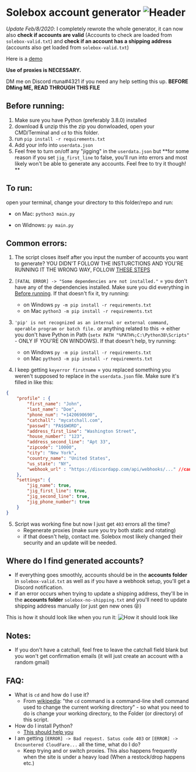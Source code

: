 # Solebox account generator ![Header](https://i.imgur.com/xncrVHK.png)

*Update Feb/8/2020*: I completely rewrote the whole generator, it can now also **check if accounts are valid** (Accounts to check are loaded from `solebox-valid.txt`) and **check if an account has a shipping address** (accounts also get loaded from `solebox-valid.txt`)

Here is a [demo](https://i.imgur.com/eEcF5R0.mp4)
 
**Use of proxies is NECESSARY.**

DM me on Discord rtuna#4321 if you need any help setting this up. **BEFORE DMing ME, READ THROUGH THIS FILE**

## Before running:
1. Make sure you have Python (preferably 3.8.0) installed
2. download & unzip this the zip you donwloaded, open your CMD/Terminal and `cd` to this folder.
3. run `pip install -r requirements.txt`
4. Add your info into `userdata.json`
5. Feel free to turn on/off any "jigging" in the `userdata.json` but **for some reason if you set `jig_first_line` to false, you'll run into errors and most likely won't be able to generate any accounts. Feel free to try it though! **

## To run:
open your terminal, change your directory to this folder/repo and run:

- on Mac: `python3 main.py`

- on Widnows: `py main.py`

## Common errors:
1. The script closes itself after you input the number of accounts you want to generate? YOU DIDN'T FOLLOW THE INSTURCTIONS AND YOU'RE RUNNING IT THE WRONG WAY, FOLLOW [THESE STEPS](https://github.com/rtunaboss/SoleboxAccountGenerator#before-running)
2. `[FATAL ERROR] -> "Some dependencies are not installed."` = you don't have any of the dependencies installed. Make sure you did everything in [Before running](https://github.com/rtunaboss/SoleboxAccountGenerator#before-running). If that doesn't fix it, try running:
     - on Windows `py -m pip install -r requirements.txt`
     - on Mac `python3 -m pip install -r requirements.txt`
     
3. `'pip' is not recognized as an internal or external command, operable program or batch file.` or anything related to this -> either you don't have Python in Path (`setx PATH "%PATH%;C:\Python38\Scripts"` - ONLY IF YOU'RE ON WINDOWS). If that doesn't help, try running:
     - on Windows `py -m pip install -r requirements.txt`
     - on Mac `python3 -m pip install -r requirements.txt`
4. I keep getting `keyerror firstname` = you replaced something you weren't supposed to replace in the `userdata.json` file. Make sure it's filled in like this:
```json
{
    "profile" : {
        "first_name": "John",
        "last_name": "Doe",
        "phone_num": "+1420690690",
        "catchall": "mycatchall.com",
        "passwd": "PA$$WORD",
        "address_first_line": "Washington Street",
        "house_number": "123",
        "address_second_line": "Apt 33",
        "zipcode": "10000",
        "city": "New York",
        "country_name": "United States",
        "us_state": "NY",
        "webhook_url" : "https://discordapp.com/api/webhooks/..." //can be left blank
    },
    "settings": {
        "jig_name": true,
        "jig_first_line": true,
        "jig_second_line": true,
        "jig_phone_number": true
    }
}
```
5. Script was working fine but now I just get `403` errors all the time?
     - Regenerate proxies (make sure you try both static and rotating)
     - if that doesn't help, contact me. Solebox most likely changed their security and an update will be needed.

## Where do I find generated accounts?
- If everything goes smoothly, accounts should be in the **accounts folder** in `solebox-valid.txt` as well as if you have a webhook setup, you'll get a Discord notification.
- if an error occurs when trying to update a shipping address, they'll be in the **accounts folder** `solebox-no-shipping.txt` and you'll need to update shipping address manually (or just gen new ones 😝)

This is how it should look like when you run it:
![How it should look like](https://i.imgur.com/Tc0GxtO.png)


## Notes:
- If you don't have a catchall, feel free to leave the catchall field blank but you won't get confirmation emails (it will just create an account with a random gmail)

## FAQ:
- What is `cd` and how do I use it?
    - From [wikipedia](https://en.wikipedia.org/wiki/Cd_(command)): "the `cd` command is a command-line shell command used to change the current working directory" -  so what you need to do is change your working directory, to the Folder (or directory) of this script.
- How do I install Python?
    - [This should help you](https://realpython.com/installing-python/)
- I am getting `[ERROR] -> Bad request. Satus code 403` or `[ERROR] -> Encountered CloudFare...` all the time, what do I do?
    - Keep trying and or switch proxies. This also happens frequently when the site is under a heavy load (When a restock/drop happens etc.)
